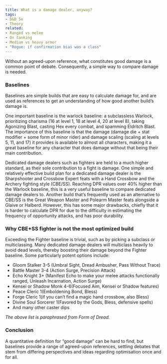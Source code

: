 ```yaml
---
title: What is a damage dealer, anyway?
tags:
- D&D 5e
- Theory
related:
- Ranged vs melee
- On tanking
- Medium vs heavy armor
- "Rogue: if confirmation bias was a class"
---
```

Without an agreed-upon reference, what constitutes good damage is a common point of debate. Consequently, a simple way to compare damage is needed.

### Baselines
Baselines are simple builds that are easy to calculate damage for, and are used as references to get an understanding of how good another build’s damage is. 

One important baseline is the warlock baseline: a subclassless Warlock, prioritizing charisma (16 at level 1, 18 at level 4, 20 at level 8), taking Agonizing Blast, casting Hex every combat, and spamming Eldritch Blast. The importance of this baseline is that the damage (damage die + stat modifier + some form of minor rider) and damage scaling (scaling at levels 5, 11, and 17) it provides is available to almost all characters, making it a great baseline for any character that does damage without that being their main contribution.

Dedicated damage dealers such as fighters are held to a much higher standard, as their sole contribution to a fight is damage. One simple and relatively effective build plan for a dedicated damage dealer is the Sharpshooter and Crossbow Expert feats with a Hand Crossbow and the Archery fighting style (CBE/SS). Reaching DPR values over 40% higher than the Warlock baseline, this is a very useful baseline to compare dedicated damage dealers to. Another build that’s frequently used as an alternative to CBE/SS is the Great Weapon Master and Polearm Master feats alongside a Glaive or Halberd. However, this has some major drawbacks, chiefly that it is harder to calculate DPR for due to the difficulty in estimating the frequency of opportunity attacks, and has poor durability.

### Why CBE+SS fighter is not the most optimized build
Exceeding the Fighter baseline is trivial, such as by picking a subclass or multiclassing. Many dedicated damage dealers will multiclass heavily to avoid dead levels, thereby boosting their damage beyond the Fighter baseline. Some particularly potent options include:
- Gloom Stalker 3-5 (Umbral Sight, Dread Ambusher, Pass Without Trace)
- Battle Master 3-4 (Action Surge, Precision Attack)
- Echo Knight 3+ (Manifest Echo to make your melee attacks functionally ranged, Unleash Incarnation, Action Surge)
- Kensei or Shadow Monk 4-6(Focused Aim, Kensei or Shadow features)
- Peace Cleric 1(Emboldening Bond, Bless)
- Forge Cleric 1(if you can’t find a magic hand crossbow, also Bless)
- Divine Soul Sorcerer 1(Favored by the Gods, Bless, defensive spells)
- And many other caster dips


*The above list is paraphrased from Form of Dread.*

### Conclusion
A quantitative definition for “good damage” can be hard to find, but baselines provide a range of agreed-upon references, settling debates that stem from differing perspectives and ideas regarding optimisation once and for all.